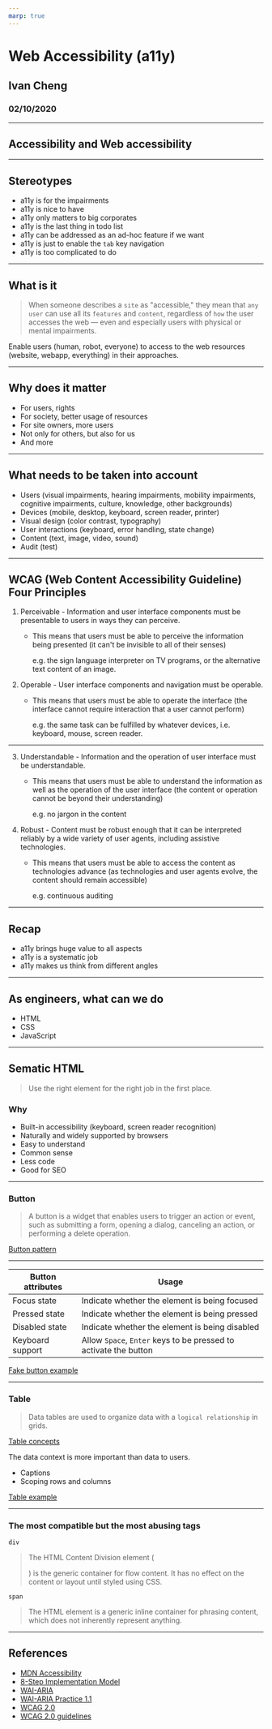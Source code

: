 ```yaml
---
marp: true
---
```


# Web Accessibility (a11y)

## Ivan Cheng

### 02/10/2020

---

## Accessibility and Web accessibility

---

## Stereotypes

- a11y is for the impairments
- a11y is nice to have
- a11y only matters to big corporates
- a11y is the last thing in todo list
- a11y can be addressed as an ad-hoc feature if we want
- a11y is just to enable the `tab` key navigation
- a11y is too complicated to do

---

## What is it

> When someone describes a `site` as "accessible," they mean that `any user` can use all its `features` and `content`, regardless of `how` the user accesses the web — even and especially users with physical or mental impairments.

Enable users (human, robot, everyone) to access to the web resources (website, webapp, everything) in their approaches.

---

## Why does it matter

- For users, rights
- For society, better usage of resources
- For site owners, more users
- Not only for others, but also for us
- And more

---

## What needs to be taken into account

- Users (visual impairments, hearing impairments, mobility impairments, cognitive impairments, culture, knowledge, other backgrounds)
- Devices (mobile, desktop, keyboard, screen reader, printer)
- Visual design (color contrast, typography)
- User interactions (keyboard, error handling, state change)
- Content (text, image, video, sound)
- Audit (test)

---

## WCAG (Web Content Accessibility Guideline) Four Principles

1. Perceivable - Information and user interface components must be presentable to users in ways they can perceive.
   - This means that users must be able to perceive the information being presented (it can't be invisible to all of their senses)

      e.g. the sign language interpreter on TV programs, or the alternative text content of an image.

2. Operable - User interface components and navigation must be operable.
   - This means that users must be able to operate the interface (the interface cannot require interaction that a user cannot perform)

      e.g. the same task can be fulfilled by whatever devices, i.e. keyboard, mouse, screen reader.

---

3. Understandable - Information and the operation of user interface must be understandable.
    - This means that users must be able to understand the information as well as the operation of the user interface (the content or operation cannot be beyond their understanding)

      e.g. no jargon in the content

4. Robust - Content must be robust enough that it can be interpreted reliably by a wide variety of user agents, including assistive technologies.
    - This means that users must be able to access the content as technologies advance (as technologies and user agents evolve, the content should remain accessible)

      e.g. continuous auditing

---

## Recap

- a11y brings huge value to all aspects
- a11y is a systematic job
- a11y makes us think from different angles

---

## As engineers, what can we do

- HTML
- CSS
- JavaScript

---

## Sematic HTML

> Use the right element for the right job in the first place.

### Why

- Built-in accessibility (keyboard, screen reader recognition)
- Naturally and widely supported by browsers
- Easy to understand
- Common sense
- Less code
- Good for SEO

---

### Button

> A button is a widget that enables users to trigger an action or event, such as submitting a form, opening a dialog, canceling an action, or performing a delete operation.

[Button pattern](https://www.w3.org/TR/wai-aria-practices-1.1/#button)

---

| Button attributes       | Usage                                                        |
| ---------------- | ------------------------------------------------------------ |
| Focus state      | Indicate whether the element is being focused                |
| Pressed state    | Indicate whether the element is being pressed                |
| Disabled state   | Indicate whether the element is being disabled               |
| Keyboard support | Allow `Space`, `Enter` keys to be pressed to activate the button |

[Fake button example](./examples/button.html)

---

### Table

> Data tables are used to organize data with a `logical relationship` in grids.

[Table concepts](https://www.w3.org/WAI/tutorials/tables/)

The data context is more important than data to users.

- Captions
- Scoping rows and columns

[Table example](./examples/table.html)

---

### The most compatible but the most abusing tags

`div`

> The HTML Content Division element (<div>) is the generic container for flow content. It has no effect on the content or layout until styled using CSS.

`span`
> The HTML <span> element is a generic inline container for phrasing content, which does not inherently represent anything.

---

## References

- [MDN Accessibility](https://developer.mozilla.org/en-US/docs/Learn/Accessibility)
- [8-Step Implementation Model](https://webaim.org/articles/implementation/)
- [WAI-ARIA](https://www.w3.org/TR/wai-aria-1.1/)
- [WAI-ARIA Practice 1.1](https://www.w3.org/TR/wai-aria-practices-1.1/)
- [WCAG 2.0](https://www.w3.org/TR/UNDERSTANDING-WCAG20/Overview.html)
- [WCAG 2.0 guidelines](https://www.w3.org/WAI/GL/WCAG20/)
